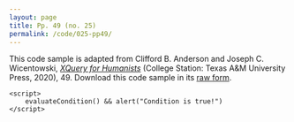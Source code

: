 ```yaml
---
layout: page
title: Pp. 49 (no. 25)
permalink: /code/025-pp49/
---
```


This code sample is adapted from Clifford B. Anderson and Joseph C. Wicentowski, 
[_XQuery for Humanists_](/) (College Station: Texas A&M University Press, 2020), 49. 
Download this code sample in its [raw form](/code/025-pp49/025-pp49.txt).

```text
<script>
    evaluateCondition() && alert("Condition is true!")
</script>
```  
